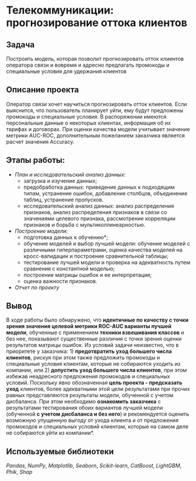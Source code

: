 # Телекоммуникации: прогнозирование оттока клиентов
## Задача
Построить модель, которая позволит прогнозировать отток клиентов оператора связи и вовремя и адресно предлагать промокоды и специальные условия для удержания клиентов
## Описание проекта
Оператор связи хочет научиться прогнозировать отток клиентов. Если выяснится, что пользователь планирует уйти, ему будут предложены промокоды и специальные условия. В распоряжении имеются персональные данные о некоторых клиентах, информация об их тарифах и договорах. При оценки качества модели учитывает значение метрики AUC-ROC, дополнительным пожеланием заказчика является расчет значения Accuracy.
## Этапы работы:
* *План и исследовательский анализ данных:*
  * загрузка и изучение данных;
  * предобработка данных: приведение данных к подходящим типам, устранение ошибок, добавление столбцов, объединение таблиц, устранение пропусков.
  * исследовательский анализ данных: анализ распределения признаков, анализ распределения признаков в связи со значениями целевого признака, рассмотрение корреляции признаков и борьба с мультиколлинеарностью.
* *Построение модели:*
  * подготовка данных к обучению*;   
  * обучение моделей и выбор лучшей модели: обучение моделей с различными гиперпараметрами, оценка качества моделей на кросс-валидации и построение сравнительной таблицы;
  * тестирование лучшей модели и проверка на адекватность путем сравнения с константной моделью;
  * построение матрицы ошибок и ее интерпретация;
  * оценка важности признаков.
* *Отчет по проекту*
## Вывод
В ходе работы было обнаружено, что **идентичные по качеству с точки зрения значения целевой метрики ROC-AUC варианты лучшей модели**, обученные с применением **техники взвешивания классов** и без нее, показывают существенные различия с точки зрения оценки результатов матрицы ошибок. Из условий задачи неизвестно, что в приоритете у заказчика: 1) **предотвратить уход большего числа клиентов**, рискуя при этом также предложить промокоды и специальные условия клиентам, которые не собираются уходить из компании, или 2) **допустить уход большего числа клиентов**, при этом избежав неадресного предложения промокодов и специальных условий. Поскольку явно обозначенная **цель проекта - предсказать уход** клиентов, более адекватными этой цели результатами при прочих равных представляются результаты модели, обученной с учетом дисбаланса. При этом необходимо **ознакомить заказчика** с результатами тестирования обоих вариантов лучшей модели (обученной **с учетом дисбаланса и без него**) и рекомендуется оценить возможную упущенную выгоду от ухода клиента и от предложения промокодов и специальных условий клиентам, которые на самом деле не собираются уйти из компании*.
## Используемые библиотеки
*Pandas*, *NumPy*, *Matplotlib*, *Seaborn*, *Scikit-learn*, *CatBoost*, *LightGBM*, *Phik*, *Shap*

